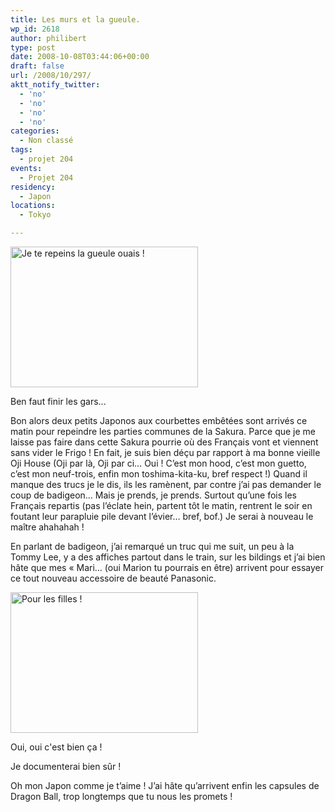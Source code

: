 ```yaml
---
title: Les murs et la gueule.
wp_id: 2618
author: philibert
type: post
date: 2008-10-08T03:44:06+00:00
draft: false
url: /2008/10/297/
aktt_notify_twitter:
  - 'no'
  - 'no'
  - 'no'
  - 'no'
categories:
  - Non classé
tags:
  - projet 204
events:
  - Projet 204
residency:
  - Japon
locations:
  - Tokyo

---
```

<div id="attachment_301" class="wp-caption alignright" style="max-width: 300px">
  <a href="{{< aws >}}/uploads/img_30501.jpg"><img class="size-medium wp-image-301" title="img_30501" src="{{< aws >}}/uploads/img_30501-300x225.jpg" alt="Je te repeins la gueule ouais !" width="300" height="225" /></a>
  
  <p class="wp-caption-text">
    Ben faut finir les gars...
  </p>
</div>

Bon alors deux petits Japonos aux courbettes embêtées sont arrivés ce matin pour repeindre les parties communes de la Sakura. Parce que je me laisse pas faire dans cette Sakura pourrie où des Français vont et viennent sans vider le Frigo ! En fait, je suis bien déçu par rapport à ma bonne vieille Oji House (Oji par là, Oji par ci&#8230; Oui ! C&rsquo;est mon hood, c&rsquo;est mon guetto, c&rsquo;est mon neuf-trois, enfin mon toshima-kita-ku, bref respect !) Quand il manque des trucs je le dis, ils les ramènent, par contre j&rsquo;ai pas demander le coup de badigeon&#8230; Mais je prends, je prends. Surtout qu&rsquo;une fois les Français repartis (pas l&rsquo;éclate hein, partent tôt le matin, rentrent le soir en foutant leur parapluie pile devant l&rsquo;évier&#8230; bref, bof.) Je serai à nouveau le maître ahahahah !

En parlant de badigeon, j&rsquo;ai remarqué un truc qui me suit, un peu à la Tommy Lee, y a des affiches partout dans le train, sur les bildings et j&rsquo;ai bien hâte que mes « Mari&#8230; (oui Marion tu pourrais en être) arrivent pour essayer ce tout nouveau accessoire de beauté Panasonic.

<div id="attachment_299" class="wp-caption aligncenter" style="max-width: 300px">
  <a href="{{< aws >}}/uploads/img_3034.jpg" target="blank"><img class="size-medium wp-image-299 " title="img_3034" src="{{< aws >}}/uploads/img_3034-300x225.jpg" alt="Pour les filles !" width="300" height="225" /></a>
  
  <p class="wp-caption-text">
    Oui, oui c'est bien ça !
  </p>
</div>

Je documenterai bien sûr ! 

Oh mon Japon comme je t&rsquo;aime ! J&rsquo;ai hâte qu&rsquo;arrivent enfin les capsules de Dragon Ball, trop longtemps que tu nous les promets !